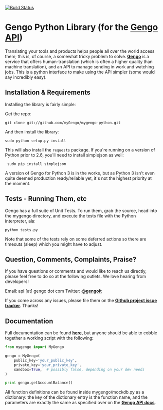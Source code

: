 [![Build Status](https://secure.travis-ci.org/myGengo/mygengo-python.png)](http://travis-ci.org/myGengo/mygengo-python)

Gengo Python Library (for the [Gengo API](http://gengo.com/))
========================================================================================================
Translating your tools and products helps people all over the world access them; this is, of course, a
somewhat tricky problem to solve. **[Gengo](http://gengo.com/)** is a service that offers human-translation
(which is often a higher quality than machine translation), and an API to manage sending in work and watching
jobs. This is a python interface to make using the API simpler (some would say incredibly easy).

Installation & Requirements
-------------------------------------------------------------------------------------------------------
Installing the library is fairly simple:

Get the repo:

    git clone git://github.com/myGengo/mygengo-python.git

And then install the library:

    sudo python setup.py install

This will also install the `requests` package. If you're running on a version of Python prior to 2.6, you'll need to install simplejson as well:

     sudo pip install simplejson

A version of Gengo for Python 3 is in the works, but as Python 3 isn't even quite deemed production
ready/reliable yet, it's not the highest priority at the moment.


Tests - Running Them, etc
------------------------------------------------------------------------------------------------------
Gengo has a full suite of Unit Tests. To run them, grab the source, head into the mygengo directory,
and execute the tests file with the Python interpreter, ala:

    python tests.py

Note that some of the tests rely on some deferred actions so there are timeouts (sleep) which you might have to adjust.

Question, Comments, Complaints, Praise?
------------------------------------------------------------------------------------------------------
If you have questions or comments and would like to reach us directly, please feel free to do
so at the following outlets. We love hearing from developers!

Email: api [at] gengo dot com
Twitter: **[@gengoit](https://twitter.com/gengoit)**

If you come across any issues, please file them on the **[Github project issue tracker](https://github.com/myGengo/mygengo-python/issues)**. Thanks!


Documentation
-----------------------------------------------------------------------------------------------------
Full documentation can be found **[here](http://developers.gengo.com)**, but anyone should be able to cobble together
a working script with the following:

``` python
from mygengo import MyGengo

gengo = MyGengo(
    public_key='your_public_key',
    private_key='your_private_key',
    sandbox=True,  # possibly false, depending on your dev needs
)

print gengo.getAccountBalance()
```

All function definitions can be found inside mygengo/mockdb.py as a dictionary: the
key of the dictionary entry is the function name, and the parameters are exactly the same as specified
over on the **[Gengo API docs](http://developers.gengo.com)**.
